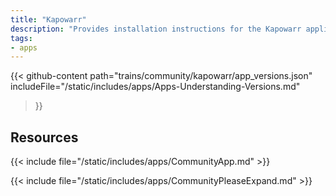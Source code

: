 ```yaml
---
title: "Kapowarr"
description: "Provides installation instructions for the Kapowarr application in TrueNAS."
tags:
- apps
---
```


{{< github-content 
    path="trains/community/kapowarr/app_versions.json"
	includeFile="/static/includes/apps/Apps-Understanding-Versions.md"
>}}

## Resources

{{< include file="/static/includes/apps/CommunityApp.md" >}}

{{< include file="/static/includes/apps/CommunityPleaseExpand.md" >}}

<!--
<div class="docs-sections">

{{< doc-card title="<appname> Deployments" link="/resources/"
descr="How to deploy and configure the <appname> app." >}}

</div>
-->
